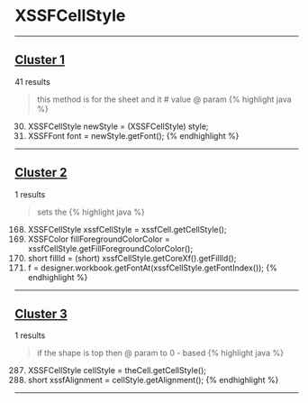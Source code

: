 # XSSFCellStyle

***

## [Cluster 1](./1)
41 results
> this method is for the sheet and it # value @ param 
{% highlight java %}
30. XSSFCellStyle newStyle = (XSSFCellStyle) style;
31. XSSFFont font = newStyle.getFont();
{% endhighlight %}

***

## [Cluster 2](./2)
1 results
> sets the 
{% highlight java %}
168. XSSFCellStyle xssfCellStyle = xssfCell.getCellStyle();
170. XSSFColor fillForegroundColorColor = xssfCellStyle.getFillForegroundColorColor();
172.   short fillId = (short) xssfCellStyle.getCoreXf().getFillId();
178. f = designer.workbook.getFontAt(xssfCellStyle.getFontIndex());
{% endhighlight %}

***

## [Cluster 3](./3)
1 results
> if the shape is top then @ param to 0 - based 
{% highlight java %}
287. XSSFCellStyle cellStyle = theCell.getCellStyle();
291. short xssfAlignment = cellStyle.getAlignment();
{% endhighlight %}

***

